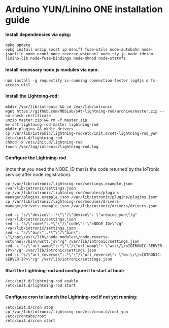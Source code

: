 # Arduino YUN/Linino ONE installation guide

#### Install dependencies via opkg:

```
opkg update
opkg install unzip socat ip dsniff fuse-utils node-autobahn node-jsonfile node-nconf node-reverse-wstunnel node-tty.js node-ideino-linino-lib node-fuse-bindings node-mknod node-statvfs
```

#### Install necessary node.js modules via npm:

```
npm install -g requestify is-running connection-tester log4js q fs-access util
```


#### Install the Lightning-rod:

```
mkdir /var/lib/iotronic && cd /var/lib/iotronic
wget https://github.com/MDSLab/s4t-lightning-rod/archive/master.zip --no-check-certificate
unzip master.zip && rm -f master.zip
mv s4t-lightning-rod-master lightning-rod
mkdir plugins && mkdir drivers
cp /var/lib/iotronic/lightning-rod/etc/init.d/s4t-lightning-rod_yun /etc/init.d/lightning-rod
chmod +x /etc/init.d/lightning-rod
touch /var/log/iotronic/lightning-rod.log
```

#### Configure the Lightning-rod
(note that you need the NODE_ID that is the code returned by the IoTronic service after node registration):

```
cp /var/lib/iotronic/lightning-rod/settings.example.json /var/lib/iotronic/settings.json
cp /var/lib/iotronic/lightning-rod/modules/plugins-manager/plugins.example.json /var/lib/iotronic/plugins/plugins.json
cp /var/lib/iotronic/lightning-rod/modules/drivers-manager/drivers.example.json /var/lib/iotronic/drivers/drivers.json

sed -i "s/\"device\":.*\"\"/\"device\": \"arduino_yun\"/g" /var/lib/iotronic/settings.json
sed -i "s/\"code\":.*\"\"/\"code\": \"<NODE_ID>\"/g" /var/lib/iotronic/settings.json
sed -i "s/\"bin\":.*\"\"/\"bin\": \"\/opt\/usr\/lib\/node_modules\/node-reverse-wstunnel\/bin\/wstt.js\"/g" /var/lib/iotronic/settings.json
sed -i "s/\"url_wamp\":.*\"\"/\"url_wamp\": \"ws:\/\/<IOTRONIC-SERVER-IP>\"/g" /var/lib/iotronic/settings.json
sed -i "s/\"url_reverse\":.*\"\"/\"url_reverse\": \"ws:\/\/<IOTRONIC-SERVER-IP>\"/g" /var/lib/iotronic/settings.json
```

#### Start the Lightning-rod and configure it to start at boot:

```
/etc/init.d/lightning-rod enable
/etc/init.d/lightning-rod start
```

#### Configure cron to launch the Lightning-rod if not yet running:

```
/etc/init.d/cron stop
cp /var/lib/iotronic/lightning-rod/etc/cron.d/root_yun /etc/crontabs/root
/etc/init.d/cron start
```
